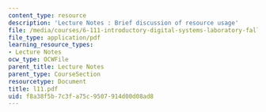 ```yaml
---
content_type: resource
description: 'Lecture Notes : Brief discussion of resource usage'
file: /media/courses/6-111-introductory-digital-systems-laboratory-fall-2002/f8a38f5b7c3fa75c9507914d00d08ad8_l11.pdf
file_type: application/pdf
learning_resource_types:
- Lecture Notes
ocw_type: OCWFile
parent_title: Lecture Notes
parent_type: CourseSection
resourcetype: Document
title: l11.pdf
uid: f8a38f5b-7c3f-a75c-9507-914d00d08ad8
---
```

